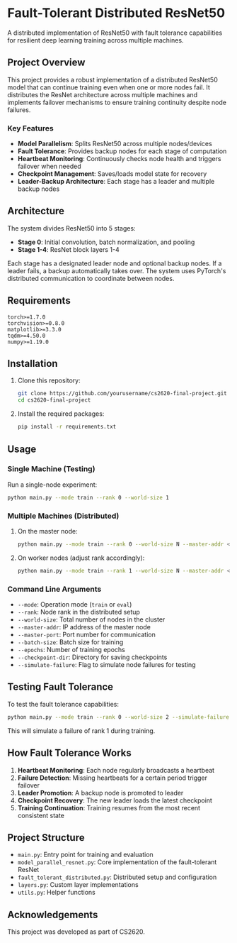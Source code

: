 # Fault-Tolerant Distributed ResNet50

A distributed implementation of ResNet50 with fault tolerance capabilities for resilient deep learning training across multiple machines.

## Project Overview

This project provides a robust implementation of a distributed ResNet50 model that can continue training even when one or more nodes fail. It distributes the ResNet architecture across multiple machines and implements failover mechanisms to ensure training continuity despite node failures.

### Key Features

- **Model Parallelism**: Splits ResNet50 across multiple nodes/devices
- **Fault Tolerance**: Provides backup nodes for each stage of computation
- **Heartbeat Monitoring**: Continuously checks node health and triggers failover when needed
- **Checkpoint Management**: Saves/loads model state for recovery
- **Leader-Backup Architecture**: Each stage has a leader and multiple backup nodes

## Architecture

The system divides ResNet50 into 5 stages:

- **Stage 0**: Initial convolution, batch normalization, and pooling
- **Stage 1-4**: ResNet block layers 1-4

Each stage has a designated leader node and optional backup nodes. If a leader fails, a backup automatically takes over. The system uses PyTorch's distributed communication to coordinate between nodes.

## Requirements

```
torch>=1.7.0
torchvision>=0.8.0
matplotlib>=3.3.0
tqdm>=4.50.0
numpy>=1.19.0
```

## Installation

1. Clone this repository:

   ```bash
   git clone https://github.com/yourusername/cs2620-final-project.git
   cd cs2620-final-project
   ```

2. Install the required packages:
   ```bash
   pip install -r requirements.txt
   ```

## Usage

### Single Machine (Testing)

Run a single-node experiment:

```bash
python main.py --mode train --rank 0 --world-size 1
```

### Multiple Machines (Distributed)

1. On the master node:

   ```bash
   python main.py --mode train --rank 0 --world-size N --master-addr <master-ip> --master-port 29500
   ```

2. On worker nodes (adjust rank accordingly):
   ```bash
   python main.py --mode train --rank 1 --world-size N --master-addr <master-ip> --master-port 29500
   ```

### Command Line Arguments

- `--mode`: Operation mode (`train` or `eval`)
- `--rank`: Node rank in the distributed setup
- `--world-size`: Total number of nodes in the cluster
- `--master-addr`: IP address of the master node
- `--master-port`: Port number for communication
- `--batch-size`: Batch size for training
- `--epochs`: Number of training epochs
- `--checkpoint-dir`: Directory for saving checkpoints
- `--simulate-failure`: Flag to simulate node failures for testing

## Testing Fault Tolerance

To test the fault tolerance capabilities:

```bash
python main.py --mode train --rank 0 --world-size 2 --simulate-failure
```

This will simulate a failure of rank 1 during training.

## How Fault Tolerance Works

1. **Heartbeat Monitoring**: Each node regularly broadcasts a heartbeat
2. **Failure Detection**: Missing heartbeats for a certain period trigger failover
3. **Leader Promotion**: A backup node is promoted to leader
4. **Checkpoint Recovery**: The new leader loads the latest checkpoint
5. **Training Continuation**: Training resumes from the most recent consistent state

## Project Structure

- `main.py`: Entry point for training and evaluation
- `model_parallel_resnet.py`: Core implementation of the fault-tolerant ResNet
- `fault_tolerant_distributed.py`: Distributed setup and configuration
- `layers.py`: Custom layer implementations
- `utils.py`: Helper functions

## Acknowledgements

This project was developed as part of CS2620.
